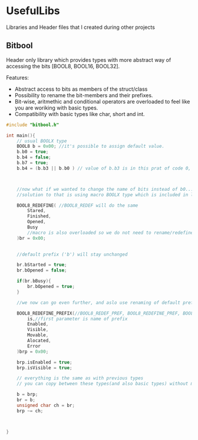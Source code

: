 # UsefulLibs
Libraries and Header files that I created during other projects


## Bitbool
Header only library which provides types with more abstract way of accessing the bits [BOOL8, BOOL16, BOOL32].

Features:
- Abstract access to bits as members of the struct/class
- Possibility to rename the bit-members and their prefixes.
- Bit-wise, aritmethic and conditional operators are overloaded to feel like you are woriking with basic types.
- Compatibility with basic types like char, short and int. 

```c++
#include "bitbool.h"

int main(){
    // usual BOOLX type
    BOOL8 b = 0x00; //it's possible to assign default value.
    b.b0 = true;
    b.b4 = false;
    b.b7 = true;
    b.b4 = (b.b3 || b.b0 ) // value of b.b3 is in this prat of code 0, because we assigned it in declaration.



    //now what if we wanted to change the name of bits instead of b0...b7, to better memorize what each bit state is used for.
    //solution to that is using macro BOOLX type which is included in library, and only tested with GCC/g++ and CLANG/clang++.

    BOOL8_REDEFINE( //BOOL8_REDEF will do the same
        Stared,
        Finished,
        Opened,
        Busy
        //macro is also overloaded so we do not need to rename/redefine all bit names
    )br = 0x00;
    

    //default prefix ('b') will stay unchanged

    br.bStarted = true; 
    br.bOpened = false;

    if(br.bBusy){
        br.bOpened = true;
    }

    //we now can go even further, and aslo use renaming of default prefix

    BOOL8_REDEFINE_PREFIX(//BOOL8_REDEF_PREF, BOOL8_REDEFINE_PREF, BOOL8_REDEF_PREFIX will do the same
        is,//first parameter is name of prefix
        Enabled,
        Visible,
        Movable,
        Alocated,
        Error
    )brp = 0x00;

    brp.isEnabled = true;
    brp.isVisible = true;

    // everything is the same as with previous types
    // you can copy between these types(and also basic types) without manual conversion.

    b = brp;
    br = b;
    unsigned char ch = br; 
    brp ~= ch; 



}

```